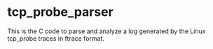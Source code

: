 # tcp_probe_parser
This is the C code to parse and analyze a log generated by the Linux tcp_probe traces in ftrace format.
